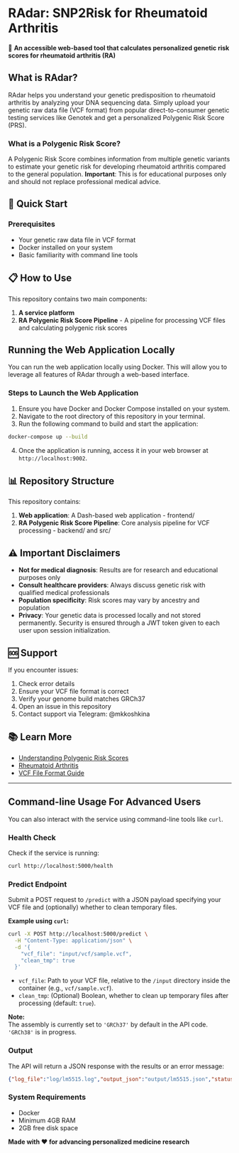 # RAdar: SNP2Risk for Rheumatoid Arthritis

🧬 **An accessible web-based tool that calculates personalized genetic risk scores for rheumatoid arthritis (RA)**

## What is RAdar?

RAdar helps you understand your genetic predisposition to rheumatoid arthritis by analyzing your DNA sequencing data. Simply upload your genetic raw data file (VCF format) from popular direct-to-consumer genetic testing services like Genotek and get a personalized Polygenic Risk Score (PRS).

### What is a Polygenic Risk Score?
A Polygenic Risk Score combines information from multiple genetic variants to estimate your genetic risk for developing rheumatoid arthritis compared to the general population. **Important**: This is for educational purposes only and should not replace professional medical advice.

## 🚀 Quick Start

### Prerequisites
- Your genetic raw data file in VCF format
- Docker installed on your system
- Basic familiarity with command line tools

## 📋 How to Use

This repository contains two main components:
1. **A service platform**
2. **RA Polygenic Risk Score Pipeline** - A pipeline for processing VCF files and calculating polygenic risk scores

## Running the Web Application Locally

You can run the web application locally using Docker. This will allow you to leverage all features of RAdar through a web-based interface.

### Steps to Launch the Web Application
1. Ensure you have Docker and Docker Compose installed on your system.
2. Navigate to the root directory of this repository in your terminal.
3. Run the following command to build and start the application:

```bash
docker-compose up --build
```

4. Once the application is running, access it in your web browser at `http://localhost:9002`.

## 📊 Repository Structure

This repository contains:

1. **Web application**: A Dash-based web application - frontend/
2. **RA Polygenic Risk Score Pipeline**: Core analysis pipeline for VCF processing - backend/ and src/

## ⚠️ Important Disclaimers

- **Not for medical diagnosis**: Results are for research and educational purposes only
- **Consult healthcare providers**: Always discuss genetic risk with qualified medical professionals
- **Population specificity**: Risk scores may vary by ancestry and population
- **Privacy**: Your genetic data is processed locally and not stored permanently. Security is ensured through a JWT token given to each user upon session initialization. 

## 🆘 Support

If you encounter issues:
1. Check error details
2. Ensure your VCF file format is correct
3. Verify your genome build matches GRCh37
4. Open an issue in this repository
5. Contact support via Telegram: @mkkoshkina

## 📚 Learn More

- [Understanding Polygenic Risk Scores](https://www.nature.com/articles/s41596-020-0353-1)
- [Rheumatoid Arthritis](https://www.mayoclinic.org/diseases-conditions/rheumatoid-arthritis/symptoms-causes/syc-20353648)
- [VCF File Format Guide](https://www.ebi.ac.uk/training/online/courses/human-genetic-variation-introduction/variant-identification-and-analysis/understanding-vcf-format/)

---

## Command-line Usage For Advanced Users

You can also interact with the service using command-line tools like `curl`.

### Health Check

Check if the service is running:

```bash
curl http://localhost:5000/health
```

### Predict Endpoint

Submit a POST request to `/predict` with a JSON payload specifying your VCF file and (optionally) whether to clean temporary files.

**Example using `curl`:**

```bash
curl -X POST http://localhost:5000/predict \
  -H "Content-Type: application/json" \
  -d '{
    "vcf_file": "input/vcf/sample.vcf",
    "clean_tmp": true
  }'
```

- `vcf_file`: Path to your VCF file, relative to the `/input` directory inside the container (e.g., `vcf/sample.vcf`).
- `clean_tmp`: (Optional) Boolean, whether to clean up temporary files after processing (default: `true`).

**Note:**  
The assembly is currently set to `'GRCh37'` by default in the API code. `'GRCh38'` is in progress.

### Output

The API will return a JSON response with the results or an error message:

```json
{"log_file":"log/lm5515.log","output_json":"output/lm5515.json","status":"success","table_snps_used":"output/final_prs_table.tsv"}
```

### System Requirements
- Docker
- Minimum 4GB RAM
- 2GB free disk space

**Made with ❤️ for advancing personalized medicine research**
